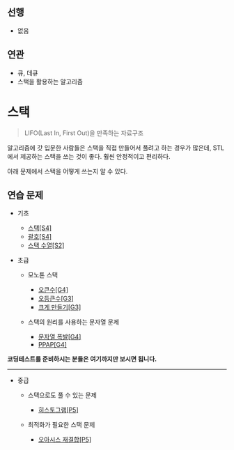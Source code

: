 ## 선행

- 없음

## 연관

- 큐, 데큐
- 스택을 활용하는 알고리즘

# 스택

> LIFO(Last In, First Out)을 만족하는 자료구조

알고리즘에 갓 입문한 사람들은 스택을 직접 만들어서 풀려고 하는 경우가 많은데, STL에서 제공하는 스택을 쓰는 것이 좋다. 훨씬 안정적이고 편리하다.

아래 문제에서 스택을 어떻게 쓰는지 알 수 있다.

## 연습 문제

- 기초
    - [스택[S4]](https://www.acmicpc.net/problem/10828)
    - [괄호[S4]](https://www.acmicpc.net/problem/9012)
    - [스택 수열[S2]](https://www.acmicpc.net/problem/1874)

- 초급

    - 모노톤 스택
        - [오큰수[G4]](https://www.acmicpc.net/problem/17298)
        - [오등큰수[G3]](https://www.acmicpc.net/problem/17299)
        - [크게 만들기[G3]](https://www.acmicpc.net/problem/2812)

    - 스택의 원리를 사용하는 문자열 문제
        - [문자열 폭발[G4]](https://www.acmicpc.net/problem/9935)
        - [PPAP[G4]](https://www.acmicpc.net/problem/16120)

**코딩테스트를 준비하시는 분들은 여기까지만 보시면 됩니다.**
<hr>

- 중급

    - 스택으로도 풀 수 있는 문제
        - [히스토그램[P5]](https://www.acmicpc.net/problem/1725)
    
    - 최적화가 필요한 스택 문제
        - [오아시스 재결합[P5]](https://www.acmicpc.net/problem/3015)